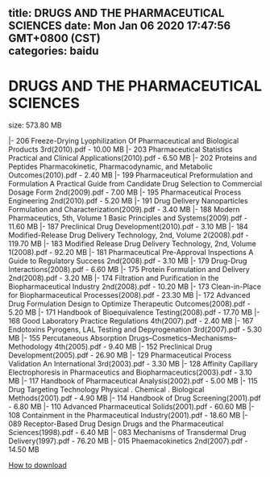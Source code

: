 
title: DRUGS AND THE PHARMACEUTICAL SCIENCES
date: Mon Jan 06 2020 17:47:56 GMT+0800 (CST)    
categories: baidu
---

# DRUGS AND THE PHARMACEUTICAL SCIENCES
size: 573.80 MB
 
 
|- 206 Freeze-Drying Lyophilization Of Pharmaceutical and Biological Products 3rd(2010).pdf - 10.00 MB
|- 203 Pharmaceutical Statistics Practical and Clinical Applications(2010).pdf - 6.50 MB
|- 202 Proteins and Peptides Pharmacokinetic, Pharmacodynamic, and Metabolic Outcomes(2010).pdf - 2.40 MB
|- 199 Pharmaceutical Preformulation and Formulation A Practical Guide from Candidate Drug Selection to Commercial Dosage Form 2nd(2009).pdf - 7.00 MB
|- 195 Pharmaceutical Process Engineering 2nd(2010).pdf - 5.20 MB
|- 191 Drug Delivery Nanoparticles Formulation and Characterization(2009).pdf - 3.40 MB
|- 188 Modern Pharmaceutics, 5th, Volume 1 Basic Principles and Systems(2009).pdf - 11.60 MB
|- 187 Preclinical Drug Development(2010).pdf - 3.10 MB
|- 184 Modified-Release Drug Delivery Technology, 2nd, Volume 2(2008).pdf - 119.70 MB
|- 183 Modified Release Drug Delivery Technology, 2nd, Volume 1(2008).pdf - 92.20 MB
|- 181 Pharmaceutical Pre-Approval Inspections A Guide to Regulatory Success 2nd(2008).pdf - 3.10 MB
|- 179 Drug-Drug Interactions(2008).pdf - 6.60 MB
|- 175 Protein Formulation and Delivery 2nd(2008).pdf - 3.20 MB
|- 174 Filtration and Purification in the Biopharmaceutical Industry 2nd(2008).pdf - 10.20 MB
|- 173 Clean-in-Place for Biopharmaceutical Processes(2008).pdf - 23.30 MB
|- 172 Advanced Drug Formulation Design to Optimize Therapeutic Outcomes(2008).pdf - 5.20 MB
|- 171 Handbook of Bioequivalence Testing(2008).pdf - 17.70 MB
|- 168 Good Laboratory Practice Regulations 4th(2007).pdf - 2.40 MB
|- 167 Endotoxins Pyrogens, LAL Testing and Depyrogenation 3rd(2007).pdf - 5.30 MB
|- 155 Percutaneous Absorption Drugs–Cosmetics–Mechanisms–Methodology 4th(2005).pdf - 9.40 MB
|- 152 Preclinical Drug Development(2005).pdf - 26.90 MB
|- 129 Pharmaceutical Process Validation An International 3rd(2003).pdf - 3.30 MB
|- 128 Affinity Capillary Electrophoresis in Pharmaceutics and Biopharmaceutics(2003).pdf - 3.10 MB
|- 117 Handbook of Pharmaceutical Analysis(2002).pdf - 5.00 MB
|- 115 Drug Targeting Technology Physical . Chemical . Biological Methods(2001).pdf - 4.90 MB
|- 114 Handbook of Drug Screening(2001).pdf - 6.80 MB
|- 110 Advanced Pharmaceutical Solids(2001).pdf - 60.60 MB
|- 108 Containment in the Pharmaceutical Industry(2001).pdf - 18.60 MB
|- 089 Receptor-Based Drug Design Drugs and the Pharmaceutical Sciences(1998).pdf - 6.40 MB
|- 083 Mechanisms of Transdermal Drug Delivery(1997).pdf - 76.20 MB
|- 015 Phaemacokinetics 2nd(2007).pdf - 14.50 MB

[How to download](https://bpcam.bemobtrk.com/go/2ceec3aa-1ca2-46d6-b9ff-aaa5c184517c?jno=155)